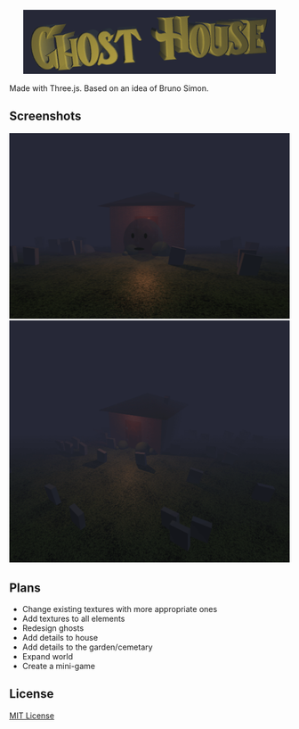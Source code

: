 <div align="center">


![Ghost House](./images/logo.png)


</div>


Made with Three.js. Based on an idea of Bruno Simon.


## Screenshots

![Screenshot 1](./images/screenshot-1.png)
![Screenshot 2](./images/screenshot-2.png)


## Plans
- Change existing textures with more appropriate ones
- Add textures to all elements
- Redesign ghosts
- Add details to house
- Add details to the garden/cemetary
- Expand world
- Create a mini-game


## License
[MIT License](https://opensource.org/licenses/MIT)
